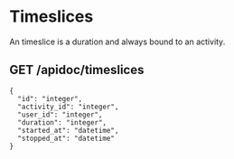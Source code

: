 # Timeslices

An timeslice is a duration and always bound to an activity.

## GET /apidoc/timeslices

```
{
  "id": "integer",
  "activity_id": "integer",
  "user_id": "integer",
  "duration": "integer",
  "started_at": "datetime",
  "stopped_at": "datetime"
}
```
